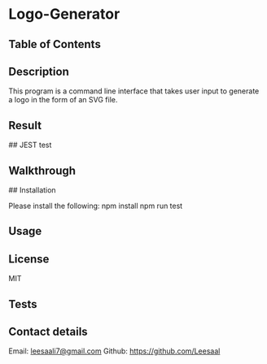 # Logo-Generator

## Table of Contents

## Description

This program is a command line interface that takes user input to generate a logo in the form of an SVG file.

## Result

## JEST test

## Walkthrough

## Installation

Please install the following:
npm install
npm run test

## Usage

## License

MIT

## Tests

## Contact details

Email: leesaali7@gmail.com
Github: https://github.com/Leesaal
